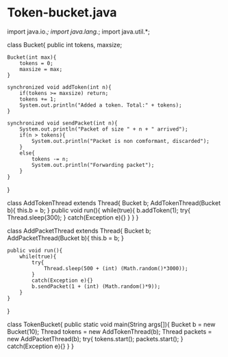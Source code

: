 # Token-bucket.java
import java.io.*;
import java.lang.*;
import java.util.*;

class Bucket{
	public int tokens, maxsize;

	Bucket(int max){
		tokens = 0;
		maxsize = max;
	}

	synchronized void addToken(int n){
		if(tokens >= maxsize) return;
		tokens += 1;
		System.out.println("Added a token. Total:" + tokens);
	}

	synchronized void sendPacket(int n){
		System.out.println("Packet of size " + n + " arrived");
		if(n > tokens){
			System.out.println("Packet is non comformant, discarded");
		}
		else{
			tokens -= n;
			System.out.println("Forwarding packet");
		}
	}
}

class AddTokenThread extends Thread{
	Bucket b;
	AddTokenThread(Bucket b){
		this.b = b;
	}
	public void run(){
		while(true){
			b.addToken(1);
			try{
				Thread.sleep(300);
			} catch(Exception e){}
		}
	}
}

class AddPacketThread extends Thread{
	Bucket b;
	AddPacketThread(Bucket b){
		this.b = b;
	}

	public void run(){
		while(true){
			try{
				Thread.sleep(500 + (int) (Math.random()*3000));
			}
			catch(Exception e){}
			b.sendPacket(1 + (int) (Math.random()*9));
		}
	}
}

class TokenBucket{
	public static void main(String args[]){
		Bucket b = new Bucket(10);
		Thread tokens = new AddTokenThread(b);
		Thread packets = new AddPacketThread(b);
		try{
			tokens.start();
			packets.start();
		}
		catch(Exception e){}
	}
}
